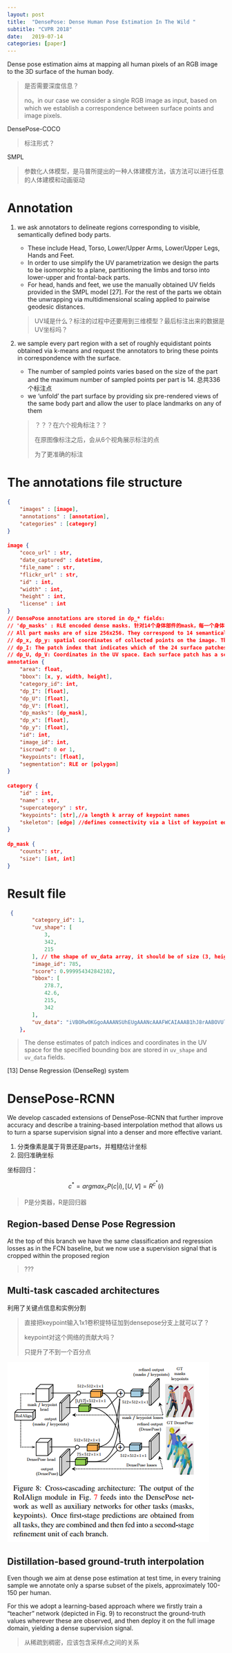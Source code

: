```yaml
---
layout: post
title:  "DensePose: Dense Human Pose Estimation In The Wild "
subtitle: "CVPR 2018"
date:   2019-07-14 
categories: [paper]
---
```


Dense pose estimation aims at mapping all human pixels of an RGB image to the 3D surface of the human body. 

> 是否需要深度信息？
>
> no。in our case we consider a single RGB image as input, based on which we establish a correspondence between surface points and image pixels. 

DensePose-COCO

> 标注形式？

SMPL

> 参数化人体模型，是马普所提出的一种人体建模方法，该方法可以进行任意的人体建模和动画驱动

# Annotation

1. we ask annotators to delineate regions corresponding to visible, semantically defined body parts.  

   + These include Head, Torso, Lower/Upper Arms, Lower/Upper Legs, Hands and Feet.  
   + In order to use simplify the UV parametrization we design the parts to be isomorphic to a plane, partitioning the limbs and torso into lower-upper and frontal-back parts. 
   + For head, hands and feet, we use the manually obtained UV fields provided in the SMPL model [27]. For the rest of the parts we obtain the unwrapping via multidimensional scaling applied to pairwise geodesic distances. 

   > UV域是什么？标注的过程中还要用到三维模型？最后标注出来的数据是UV坐标吗？

2. we sample every part region with a set of roughly equidistant points obtained via k-means and request the annotators to bring these points in correspondence with the surface.  

   + The number of sampled points varies based on the size of the part and the maximum number of sampled points per part is 14.  总共336个标注点
   + we ‘unfold’ the part surface by providing six pre-rendered views of the same body part and allow the user to place landmarks on any of them 

   > ？？？在六个视角标注？？
   >
   > 在原图像标注之后，会从6个视角展示标注的点
   >
   > 为了更准确的标注

# The annotations file structure

```json
{
    "images" : [image],
    "annotations" : [annotation],
    "categories" : [category]
}

image {
    "coco_url" : str,
    "date_captured" : datetime,
    "file_name" : str,
    "flickr_url" : str,
    "id" : int,
    "width" : int,
    "height" : int,
    "license" : int
}
// DensePose annotations are stored in dp_* fields:
// 'dp_masks' : RLE encoded dense masks. 针对14个身体部件的mask，每一个身体部件会采样14个点
// All part masks are of size 256x256. They correspond to 14 semantically meaningful parts of the body: Torso, Right Hand, Left Hand, Left Foot, Right Foot, Upper Leg Right, Upper Leg Left, Lower Leg Right, Lower Leg Left, Upper Arm Left, Upper Arm Right, Lower Arm Left, Lower Arm Right, Head
// dp_x, dp_y: spatial coordinates of collected points on the image. The coordinates are scaled such that the bounding box size is 256x256;
// dp_I: The patch index that indicates which of the 24 surface patches the point is on.1, 2 = Torso, 3 = Right Hand, 4 = Left Hand, 5 = Left Foot, 6 = Right Foot, 7, 9 = Upper Leg Right, 8, 10 = Upper Leg Left, 11, 13 = Lower Leg Right, 12, 14 = Lower Leg Left, 15, 17 = Upper Arm Left, 16, 18 = Upper Arm Right, 19, 21 = Lower Arm Left, 20, 22 = Lower Arm Right, 23, 24 = Head;
// dp_U, dp_V: Coordinates in the UV space. Each surface patch has a separate 2D parameterization.
annotation {
    "area": float,
    "bbox": [x, y, width, height],
    "category_id": int,
    "dp_I": [float],
    "dp_U": [float],
    "dp_V": [float],
    "dp_masks": [dp_mask],
    "dp_x": [float],
    "dp_y": [float],
    "id": int,
    "image_id": int,
    "iscrowd": 0 or 1,
    "keypoints": [float],
    "segmentation": RLE or [polygon]
}

category {
    "id" : int,
    "name" : str,
    "supercategory" : str,
    "keypoints": [str],//a length k array of keypoint names
    "skeleton": [edge] //defines connectivity via a list of keypoint edge pairs and is used for visualization.
}

dp_mask {
    "counts": str,
    "size": [int, int]
}
```

# Result file

```json
 {
        "category_id": 1, 
        "uv_shape": [
            3, 
            342, 
            215
        ], // the shape of uv_data array, it should be of size (3, height, width), where height and width should match the bounding box size. 
        "image_id": 785, 
        "score": 0.999954342842102, 
        "bbox": [
            278.7, 
            42.6, 
            215, 
            342
        ], 
        "uv_data": "iVBORw0KGgoAAAANSUhEUgAAANcAAAFWCAIAAAB1hJ8rAABOVUlEQVR42u19d5ydR3X2c2beuyvb\nkrDANk6jORAIhGKa+SChBVIIOBDj0DFgWkIgkAABQhI6BEIJYDoGE2ya6eYzvQRseucDB5yAScDY\nMlIsWdLufWfO98e0M/POu2pX2rvSzG9+47l3765Xd5/7POecOXMO0EYbbbTRRhtttNFGG2200UYb..."// contain PNG-compressed patch indices and U and V coordinates scaled to the range 0-255.
    }, 
```

> The dense estimates of patch indices and coordinates in the UV space for the specified bounding box are stored in `uv_shape` and `uv_data` fields. 

[13] Dense Regression (DenseReg) system 

# DensePose-RCNN

We develop cascaded extensions of DensePose-RCNN that further improve accuracy and describe a training-based interpolation method that allows us to turn a sparse supervision signal into a denser and more effective variant. 

1. 分类像素是属于背景还是parts，并粗糙估计坐标
2. 回归准确坐标

坐标回归：

$$c^* = argmax_cP(c|i), [U,V]=R^{c^*}(i)$$

> P是分类器，R是回归器

## Region-based Dense Pose Regression 

At the top of this branch we have the same classification and regression losses as in the FCN baseline, but we now use a supervision signal that is cropped within the proposed region 

> ???

## Multi-task cascaded architectures 

利用了关键点信息和实例分割

> 直接把keypoint输入1x1卷积提特征加到densepose分支上就可以了？
>
> keypoint对这个网络的贡献大吗？
>
> 只提升了不到一个百分点

![DP1](https://github.com/suoluowan/learngit/blob/master/images/DP1.png?raw=true)

## Distillation-based ground-truth interpolation 

Even though we aim at dense pose estimation at test time, in every training sample we annotate only a sparse subset of the pixels, approximately 100-150 per human. 

For this we adopt a learning-based approach where we firstly train a “teacher” network (depicted in Fig. 9) to reconstruct the ground-truth values wherever these are observed, and then deploy it on the full image domain, yielding a dense supervision signal. 

> 从稀疏到稠密，应该包含采样点之间的关系













































